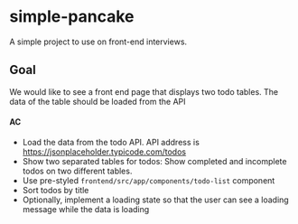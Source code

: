 # simple-pancake
A simple project to use on front-end interviews.

## Goal

We would like to see a front end page that displays two todo tables.
The data of the table should be loaded from the API

#### AC
- Load the data from the todo API. API address is https://jsonplaceholder.typicode.com/todos
- Show two separated tables for todos: Show completed and incomplete todos on two different tables.
- Use pre-styled `frontend/src/app/components/todo-list` component
- Sort todos by title
- Optionally, implement a loading state so that the user can see a loading message while the data is loading
